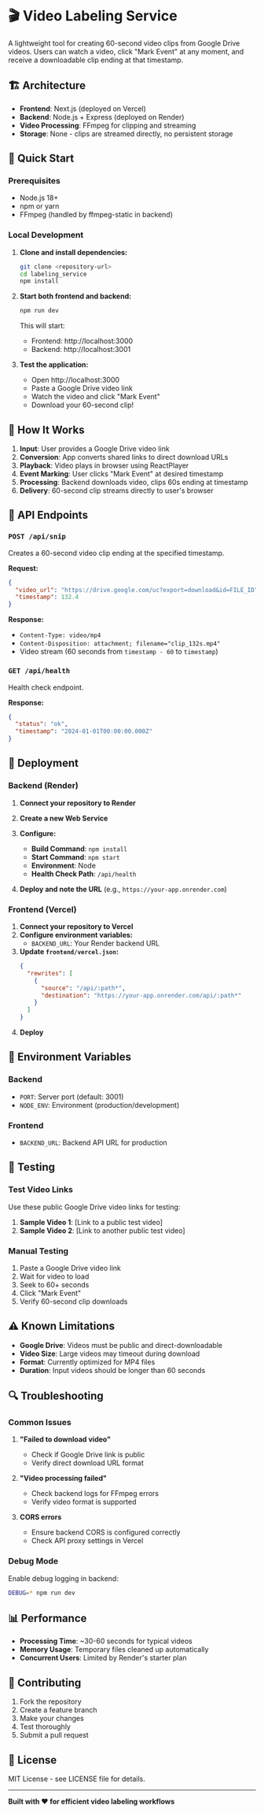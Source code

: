 # 🎬 Video Labeling Service

A lightweight tool for creating 60-second video clips from Google Drive videos. Users can watch a video, click "Mark Event" at any moment, and receive a downloadable clip ending at that timestamp.

## 🏗️ Architecture

- **Frontend**: Next.js (deployed on Vercel)
- **Backend**: Node.js + Express (deployed on Render)
- **Video Processing**: FFmpeg for clipping and streaming
- **Storage**: None - clips are streamed directly, no persistent storage

## 🚀 Quick Start

### Prerequisites

- Node.js 18+ 
- npm or yarn
- FFmpeg (handled by ffmpeg-static in backend)

### Local Development

1. **Clone and install dependencies:**
   ```bash
   git clone <repository-url>
   cd labeling_service
   npm install
   ```

2. **Start both frontend and backend:**
   ```bash
   npm run dev
   ```

   This will start:
   - Frontend: http://localhost:3000
   - Backend: http://localhost:3001

3. **Test the application:**
   - Open http://localhost:3000
   - Paste a Google Drive video link
   - Watch the video and click "Mark Event"
   - Download your 60-second clip!

## 🎯 How It Works

1. **Input**: User provides a Google Drive video link
2. **Conversion**: App converts shared links to direct download URLs
3. **Playback**: Video plays in browser using ReactPlayer
4. **Event Marking**: User clicks "Mark Event" at desired timestamp
5. **Processing**: Backend downloads video, clips 60s ending at timestamp
6. **Delivery**: 60-second clip streams directly to user's browser

## 🔧 API Endpoints

### `POST /api/snip`

Creates a 60-second video clip ending at the specified timestamp.

**Request:**
```json
{
  "video_url": "https://drive.google.com/uc?export=download&id=FILE_ID",
  "timestamp": 132.4
}
```

**Response:**
- `Content-Type: video/mp4`
- `Content-Disposition: attachment; filename="clip_132s.mp4"`
- Video stream (60 seconds from `timestamp - 60` to `timestamp`)

### `GET /api/health`

Health check endpoint.

**Response:**
```json
{
  "status": "ok",
  "timestamp": "2024-01-01T00:00:00.000Z"
}
```

## 🚀 Deployment

### Backend (Render)

1. **Connect your repository to Render**
2. **Create a new Web Service**
3. **Configure:**
   - **Build Command**: `npm install`
   - **Start Command**: `npm start`
   - **Environment**: Node
   - **Health Check Path**: `/api/health`

4. **Deploy and note the URL** (e.g., `https://your-app.onrender.com`)

### Frontend (Vercel)

1. **Connect your repository to Vercel**
2. **Configure environment variables:**
   - `BACKEND_URL`: Your Render backend URL
3. **Update `frontend/vercel.json`:**
   ```json
   {
     "rewrites": [
       {
         "source": "/api/:path*",
         "destination": "https://your-app.onrender.com/api/:path*"
       }
     ]
   }
   ```
4. **Deploy**

## 📝 Environment Variables

### Backend
- `PORT`: Server port (default: 3001)
- `NODE_ENV`: Environment (production/development)

### Frontend
- `BACKEND_URL`: Backend API URL for production

## 🧪 Testing

### Test Video Links

Use these public Google Drive video links for testing:

1. **Sample Video 1**: [Link to a public test video]
2. **Sample Video 2**: [Link to another public test video]

### Manual Testing

1. Paste a Google Drive video link
2. Wait for video to load
3. Seek to 60+ seconds
4. Click "Mark Event"
5. Verify 60-second clip downloads

## ⚠️ Known Limitations

- **Google Drive**: Videos must be public and direct-downloadable
- **Video Size**: Large videos may timeout during download
- **Format**: Currently optimized for MP4 files
- **Duration**: Input videos should be longer than 60 seconds

## 🔍 Troubleshooting

### Common Issues

1. **"Failed to download video"**
   - Check if Google Drive link is public
   - Verify direct download URL format

2. **"Video processing failed"**
   - Check backend logs for FFmpeg errors
   - Verify video format is supported

3. **CORS errors**
   - Ensure backend CORS is configured correctly
   - Check API proxy settings in Vercel

### Debug Mode

Enable debug logging in backend:
```bash
DEBUG=* npm run dev
```

## 📊 Performance

- **Processing Time**: ~30-60 seconds for typical videos
- **Memory Usage**: Temporary files cleaned up automatically
- **Concurrent Users**: Limited by Render's starter plan

## 🤝 Contributing

1. Fork the repository
2. Create a feature branch
3. Make your changes
4. Test thoroughly
5. Submit a pull request

## 📄 License

MIT License - see LICENSE file for details.

---

**Built with ❤️ for efficient video labeling workflows** 